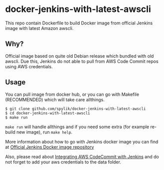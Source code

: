 # docker-jenkins-with-latest-awscli

This repo contain Dockerfile to build Docker image from official Jenkins image with latest Amazon awscli.

## Why?

Official image based on quite old Debian release which bundled with old awscli.
Due this, Jenkins do not able to pull from AWS Code Commit repos using AWS credentials.

## Usage

You can pull image from docker hub, or you can go with Makefile (RECOMMENDED) which will take care allthings.
```
$ git clone github.com/spylik/docker-jenkins-with-latest-awscli
$ cd docker-jenkins-with-latest-awscli
$ make run 
```
`make run` will handle allthings and if you need some extra (for example re-build new image), run `make help`.

More information about how to go with Jenkins docker image you can find at [Official Jenkins Docker image repository](https://hub.docker.com/_/jenkins/)

Also, please read about [Integrating AWS CodeCommit with Jenkins](https://aws.amazon.com/blogs/devops/integrating-aws-codecommit-with-jenkins/) and do not forget to add your aws credentials to the data folder.
